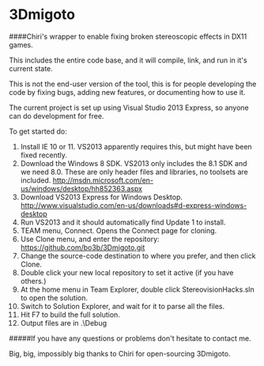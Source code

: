 3Dmigoto
========

####Chiri's wrapper to enable fixing broken stereoscopic effects in DX11 games.

This includes the entire code base, and it will compile, link, and run in it's current state.

This is not the end-user version of the tool, this is for people developing the code by fixing
bugs, adding new features, or documenting how to use it.


The current project is set up using Visual Studio 2013 Express, so anyone can do development for free.

To get started do:

1. Install IE 10 or 11.  VS2013 apparently requires this, but might have been fixed recently.
1. Download the Windows 8 SDK. VS2013 only includes the 8.1 SDK and we need 8.0.  These are only
header files and libraries, no toolsets are included.
http://msdn.microsoft.com/en-us/windows/desktop/hh852363.aspx
1. Download VS2013 Express for Windows Desktop.
http://www.visualstudio.com/en-us/downloads#d-express-windows-desktop
1. Run VS2013 and it should automatically find Update 1 to install.
1. TEAM menu, Connect.  Opens the Connect page for cloning.
1. Use Clone menu, and enter the repository: 
https://github.com/bo3b/3Dmigoto.git
1. Change the source-code destination to where you prefer, and then click Clone.
1. Double click your new local repository to set it active (if you have others.)
1. At the home menu in Team Explorer, double click StereovisionHacks.sln to open the solution.
1. Switch to Solution Explorer, and wait for it to parse all the files.
1. Hit F7 to build the full solution.
1. Output files are in .\Debug


#####If you have any questions or problems don't hesitate to contact me.


Big, big, impossibly big thanks to Chiri for open-sourcing 3Dmigoto.
